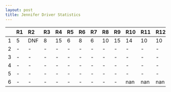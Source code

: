 ```yaml
---
layout: post 
title: Jennifer Driver Statistics
--- 
```


|    | R1   | R2   | R3   | R4   | R5   | R6   | R7   | R8   | R9   | R10   | R11   | R12   |
|---:|:-----|:-----|:-----|:-----|:-----|:-----|:-----|:-----|:-----|:------|:------|:------|
|  1 | 5    | DNF  | 8    | 15   | 6    | 8    | 6    | 10   | 15   | 14    | 10    | 10    |
|  2 | -    | -    | -    | -    | -    | -    | -    | -    | -    | -     | -     | -     |
|  3 | -    | -    | -    | -    | -    | -    | -    | -    | -    | -     | -     | -     |
|  4 | -    | -    | -    | -    | -    | -    | -    | -    | -    | -     | -     | -     |
|  5 | -    | -    | -    | -    | -    | -    | -    | -    | -    | -     | -     | -     |
|  6 | -    | -    | -    | -    | -    | -    | -    | -    | -    | nan   | nan   | nan   |